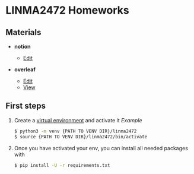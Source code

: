 LINMA2472 Homeworks
===

Materials
---

- **notion**
    - [Edit](https://www.notion.so/Homeworks-LINMA2472-79feaa3723584e4eb029b48a622f2641)

- **overleaf**
    - [Edit](https://www.overleaf.com/3996444819ytrtwhtfhcmx)
    - [View](https://www.overleaf.com/read/ptxprcnnhpwg)

First steps
---

1. Create a [virtual environment](https://docs.python.org/3/library/venv.html) and activate it
*Example*

    ```bash
    $ python3 -m venv {PATH TO VENV DIR}/linma2472
    $ source {PATH TO VENV DIR}/linma2472/bin/activate
    ```

2. Once you have activated your env, you can install all needed packages with
    ```bash
    $ pip install -U -r requirements.txt
    ```
